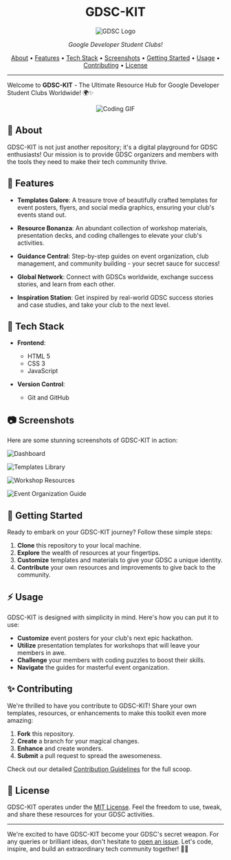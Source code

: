 <h1 align="center">GDSC-KIT</h1>

<p align="center">
  <img src="https://your-logo-url-here.png" alt="GDSC Logo">
</p>

<p align="center">
  <em> Google Developer Student Clubs!</em>
</p>

<p align="center">
  <a href="#about">About</a> •
  <a href="#features">Features</a> •
  <a href="#tech-stack">Tech Stack</a> •
  <a href="#screenshots">Screenshots</a> •
  <a href="#getting-started">Getting Started</a> •
  <a href="#usage">Usage</a> •
  <a href="#contributing">Contributing</a> •
  <a href="#license">License</a>
</p>

---

Welcome to **GDSC-KIT** - The Ultimate Resource Hub for Google Developer Student Clubs Worldwide! 🌍✨

<p align="center">
  <img src="https://giphy.com/gifs/programming-2irU5fj7Y7aLSU1xnU" alt="Coding GIF">
</p>

## :rocket: About

GDSC-KIT is not just another repository; it's a digital playground for GDSC enthusiasts! Our mission is to provide GDSC organizers and members with the tools they need to make their tech community thrive.

## :star2: Features

- **Templates Galore**: A treasure trove of beautifully crafted templates for event posters, flyers, and social media graphics, ensuring your club's events stand out.

- **Resource Bonanza**: An abundant collection of workshop materials, presentation decks, and coding challenges to elevate your club's activities.

- **Guidance Central**: Step-by-step guides on event organization, club management, and community building - your secret sauce for success!

- **Global Network**: Connect with GDSCs worldwide, exchange success stories, and learn from each other.

- **Inspiration Station**: Get inspired by real-world GDSC success stories and case studies, and take your club to the next level.

## :wrench: Tech Stack

- **Frontend**: 
  - HTML 5
  - CSS 3
  - JavaScript 
  
- **Version Control**: 
  - Git and GitHub

## :camera: Screenshots

Here are some stunning screenshots of GDSC-KIT in action:


   ![Dashboard](screenshots/dashboard.png)


   ![Templates Library](screenshots/templates.png)


   ![Workshop Resources](screenshots/workshops.png)


   ![Event Organization Guide](screenshots/guide.png)

## :rocket: Getting Started

Ready to embark on your GDSC-KIT journey? Follow these simple steps:

1. **Clone** this repository to your local machine.
2. **Explore** the wealth of resources at your fingertips.
3. **Customize** templates and materials to give your GDSC a unique identity.
4. **Contribute** your own resources and improvements to give back to the community.

## :zap: Usage

GDSC-KIT is designed with simplicity in mind. Here's how you can put it to use:

- **Customize** event posters for your club's next epic hackathon.
- **Utilize** presentation templates for workshops that will leave your members in awe.
- **Challenge** your members with coding puzzles to boost their skills.
- **Navigate** the guides for masterful event organization.

## :sparkles: Contributing

We're thrilled to have you contribute to GDSC-KIT! Share your own templates, resources, or enhancements to make this toolkit even more amazing:

1. **Fork** this repository.
2. **Create** a branch for your magical changes.
3. **Enhance** and create wonders.
4. **Submit** a pull request to spread the awesomeness.

Check out our detailed [Contribution Guidelines](CONTRIBUTING.md) for the full scoop.

## :page_with_curl: License

GDSC-KIT operates under the [MIT License](LICENSE.md). Feel the freedom to use, tweak, and share these resources for your GDSC activities.

---

We're excited to have GDSC-KIT become your GDSC's secret weapon. For any queries or brilliant ideas, don't hesitate to [open an issue](https://github.com/Ankit-0310/GDSC-KIT/issues). Let's code, inspire, and build an extraordinary tech community together! 🚀🔥
